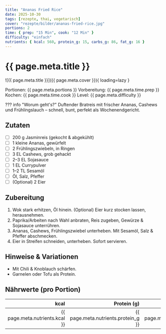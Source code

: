 ```yaml
---
title: "Ananas Fried Rice"
date: 2025-10-30
tags: [rezepte, thai, vegetarisch]
cover: "rezepte/bilder/ananas-fried-rice.jpg"
portions: 2
time: { prep: "15 Min", cook: "12 Min" }
difficulty: "einfach"
nutrients: { kcal: 560, protein_g: 15, carbs_g: 86, fat_g: 16 }
---
```


# {{ page.meta.title }}

![{{ page.meta.title }}]({{ page.meta.cover }}){ loading=lazy }

<div class="recipe-meta">
  <span class="chip">Portionen: {{ page.meta.portions }}</span>
  <span class="chip">Vorbereitung: {{ page.meta.time.prep }}</span>
  <span class="chip">Kochen: {{ page.meta.time.cook }}</span>
  <span class="chip">Level: {{ page.meta.difficulty }}</span>
</div>

??? info "Worum geht's?"
    Duftender Bratreis mit frischer Ananas, Cashews und Frühlingslauch – schnell, bunt, perfekt als Wochenendgericht.

## Zutaten
- [ ] 200 g Jasminreis (gekocht & abgekühlt)
- [ ] 1 kleine Ananas, gewürfelt
- [ ] 2 Frühlingszwiebeln, in Ringen
- [ ] 3 EL Cashews, grob gehackt
- [ ] 2–3 EL Sojasauce
- [ ] 1 EL Currypulver
- [ ] 1–2 TL Sesamöl
- [ ] Öl, Salz, Pfeffer
- [ ] (Optional) 2 Eier

## Zubereitung
1. Wok stark erhitzen, Öl hinein. (Optional) Eier kurz stocken lassen, herausnehmen.
2. Paprika/Arbeiten nach Wahl anbraten, Reis zugeben, Gewürze & Sojasauce unterrühren.
3. Ananas, Cashews, Frühlingszwiebel unterheben. Mit Sesamöl, Salz & Pfeffer abschmecken.
4. Eier in Streifen schneiden, unterheben. Sofort servieren.

## Hinweise & Variationen
- Mit Chili & Knoblauch schärfen.
- Garnelen oder Tofu als Protein.

## Nährwerte (pro Portion)
| kcal | Protein (g) | Carbs (g) | Fett (g) |
|-----:|------------:|----------:|---------:|
| {{ page.meta.nutrients.kcal }} | {{ page.meta.nutrients.protein_g }} | {{ page.meta.nutrients.carbs_g }} | {{ page.meta.nutrients.fat_g }} |
